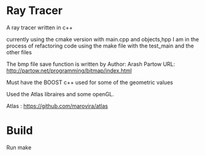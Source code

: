 # Ray Tracer
A ray tracer written in c++

currently using the cmake version with main.cpp and objects,hpp
I am in the process of refactoring code
using the make file with the test_main and the other files

The bmp file save function is written by
Author: Arash Partow
URL: http://partow.net/programming/bitmap/index.html

Must have the BOOST c++ used for some of the geometric values

Used the Atlas libraires and some openGL.

Atlas :
https://github.com/marovira/atlas


# Build
Run make 